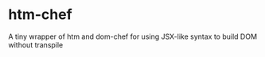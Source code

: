 # htm-chef
A tiny wrapper of htm and dom-chef for using JSX-like syntax to build DOM without transpile
